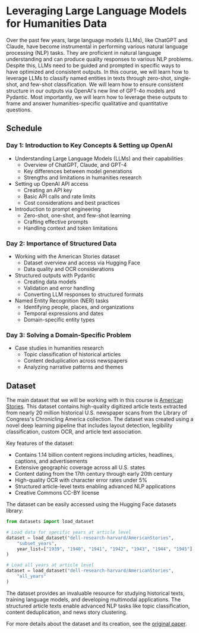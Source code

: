 # Leveraging Large Language Models for Humanities Data

Over the past few years, large language models (LLMs), like ChatGPT and Claude, have become instrumental in performing various natural language processing (NLP) tasks. They are proficient in natural language understanding and can produce quality responses to various NLP problems. Despite this, LLMs need to be guided and prompted in specific ways to have optimized and consistent outputs. In this course, we will learn how to leverage LLMs to classify named entities in texts through zero-shot, single-shot, and few-shot classification. We will learn how to ensure consistent structure in our outputs via OpenAI's new line of GPT-4o models and Pydantic. Most importantly, we will learn how to leverage these outputs to frame and answer humanities-specific qualitative and quantitative questions.

## Schedule

### Day 1: Introduction to Key Concepts & Setting up OpenAI
- Understanding Large Language Models (LLMs) and their capabilities
  - Overview of ChatGPT, Claude, and GPT-4
  - Key differences between model generations
  - Strengths and limitations in humanities research
- Setting up OpenAI API access
  - Creating an API key
  - Basic API calls and rate limits
  - Cost considerations and best practices
- Introduction to prompt engineering
  - Zero-shot, one-shot, and few-shot learning
  - Crafting effective prompts
  - Handling context and token limitations

### Day 2: Importance of Structured Data
- Working with the American Stories dataset
  - Dataset overview and access via Hugging Face
  - Data quality and OCR considerations
- Structured outputs with Pydantic
  - Creating data models
  - Validation and error handling
  - Converting LLM responses to structured formats
- Named Entity Recognition (NER) tasks
  - Identifying people, places, and organizations
  - Temporal expressions and dates
  - Domain-specific entity types

### Day 3: Solving a Domain-Specific Problem
- Case studies in humanities research
  - Topic classification of historical articles
  - Content deduplication across newspapers
  - Analyzing narrative patterns and themes

## Dataset

The main dataset that we will be working with in this course is [American Stories](https://huggingface.co/datasets/dell-research-harvard/AmericanStories). This dataset contains high-quality digitized article texts extracted from nearly 20 million historical U.S. newspaper scans from the Library of Congress's Chronicling America collection. The dataset was created using a novel deep learning pipeline that includes layout detection, legibility classification, custom OCR, and article text association.

Key features of the dataset:
- Contains 1.14 billion content regions including articles, headlines, captions, and advertisements
- Extensive geographic coverage across all U.S. states
- Content dating from the 17th century through early 20th century
- High-quality OCR with character error rates under 5%
- Structured article-level texts enabling advanced NLP applications
- Creative Commons CC-BY license

The dataset can be easily accessed using the Hugging Face datasets library:

```python
from datasets import load_dataset

# Load data for specific years at article level
dataset = load_dataset("dell-research-harvard/AmericanStories",
    "subset_years",
    year_list=["1939", "1940", "1941", "1942", "1943", "1944", "1945"]
)

# Load all years at article level
dataset = load_dataset("dell-research-harvard/AmericanStories",
    "all_years"
)
```

The dataset provides an invaluable resource for studying historical texts, training language models, and developing multimodal applications. The structured article texts enable advanced NLP tasks like topic classification, content deduplication, and news story clustering.

For more details about the dataset and its creation, see the [original paper](https://arxiv.org/abs/2308.12477). 